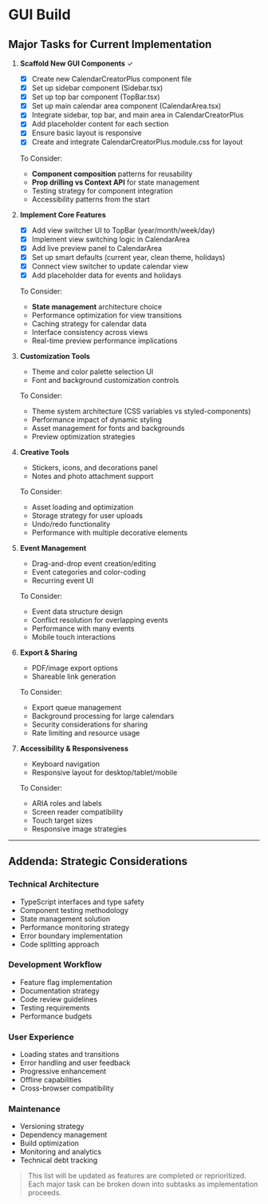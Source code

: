 # GUI Build

## Major Tasks for Current Implementation

1. **Scaffold New GUI Components** ✓

   - [x] Create new CalendarCreatorPlus component file
   - [x] Set up sidebar component (Sidebar.tsx)
   - [x] Set up top bar component (TopBar.tsx)
   - [x] Set up main calendar area component (CalendarArea.tsx)
   - [x] Integrate sidebar, top bar, and main area in CalendarCreatorPlus
   - [x] Add placeholder content for each section
   - [x] Ensure basic layout is responsive
   - [x] Create and integrate CalendarCreatorPlus.module.css for layout

   To Consider:

   - **Component composition** patterns for reusability
   - **Prop drilling vs Context API** for state management
   - Testing strategy for component integration
   - Accessibility patterns from the start

2. **Implement Core Features**

   - [x] Add view switcher UI to TopBar (year/month/week/day)
   - [x] Implement view switching logic in CalendarArea
   - [x] Add live preview panel to CalendarArea
   - [x] Set up smart defaults (current year, clean theme, holidays)
   - [x] Connect view switcher to update calendar view
   - [x] Add placeholder data for events and holidays

   To Consider:

   - **State management** architecture choice
   - Performance optimization for view transitions
   - Caching strategy for calendar data
   - Interface consistency across views
   - Real-time preview performance implications

3. **Customization Tools**

   - Theme and color palette selection UI
   - Font and background customization controls

   To Consider:

   - Theme system architecture (CSS variables vs styled-components)
   - Performance impact of dynamic styling
   - Asset management for fonts and backgrounds
   - Preview optimization strategies

4. **Creative Tools**

   - Stickers, icons, and decorations panel
   - Notes and photo attachment support

   To Consider:

   - Asset loading and optimization
   - Storage strategy for user uploads
   - Undo/redo functionality
   - Performance with multiple decorative elements

5. **Event Management**

   - Drag-and-drop event creation/editing
   - Event categories and color-coding
   - Recurring event UI

   To Consider:

   - Event data structure design
   - Conflict resolution for overlapping events
   - Performance with many events
   - Mobile touch interactions

6. **Export & Sharing**

   - PDF/image export options
   - Shareable link generation

   To Consider:

   - Export queue management
   - Background processing for large calendars
   - Security considerations for sharing
   - Rate limiting and resource usage

7. **Accessibility & Responsiveness**

   - Keyboard navigation
   - Responsive layout for desktop/tablet/mobile

   To Consider:

   - ARIA roles and labels
   - Screen reader compatibility
   - Touch target sizes
   - Responsive image strategies

---

## Addenda: Strategic Considerations

### Technical Architecture

- TypeScript interfaces and type safety
- Component testing methodology
- State management solution
- Performance monitoring strategy
- Error boundary implementation
- Code splitting approach

### Development Workflow

- Feature flag implementation
- Documentation strategy
- Code review guidelines
- Testing requirements
- Performance budgets

### User Experience

- Loading states and transitions
- Error handling and user feedback
- Progressive enhancement
- Offline capabilities
- Cross-browser compatibility

### Maintenance

- Versioning strategy
- Dependency management
- Build optimization
- Monitoring and analytics
- Technical debt tracking

> This list will be updated as features are completed or reprioritized. Each major task can be broken down into subtasks as implementation proceeds.
